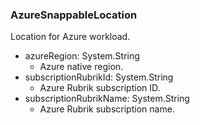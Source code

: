 ### AzureSnappableLocation
Location for Azure workload.

- azureRegion: System.String
  - Azure native region.
- subscriptionRubrikId: System.String
  - Azure Rubrik subscription ID.
- subscriptionRubrikName: System.String
  - Azure Rubrik subscription name.
